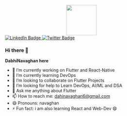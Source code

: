 <div id="header" align="center">
  <img src="https://media.giphy.com/media/M9gbBd9nbDrOTu1Mqx/giphy.gif" width="100"/>
</div>
<div id="badges">
  <a href="https://www.linkedin.com/in/dabhi-navaghan-5091031b2/">
    <img src="https://img.shields.io/badge/LinkedIn-blue?style=for-the-badge&logo=linkedin&logoColor=white" alt="LinkedIn Badge"/>
  </a>
  <a href="https://twitter.com/i/flow/login?redirect_after_login=%2FNavaghanHere">
    <img src="https://img.shields.io/badge/LinkedIn-blue?logo=linkedin&logoColor=white&style=for-the-badge" alt="Twitter Badge"/>
  </a>
</div>

### Hi there 👋

**DabhiNavaghan here** 

- 🔭 I’m currently working on Flutter and React-Native
- 🌱 I’m currently learning DevOps
- 👯 I’m looking to collaborate on Flutter Projects
- 🤔 I’m looking for help to Learn DevOps, AI/ML and DSA 
- 💬 Ask me anything about Flutter 
- 📫 How to reach me: dahinavaghan6@gmail.com
- 😄 Pronouns: navaghan
- ⚡ Fun fact: i am also learning React and Web-Dev 😄

  

